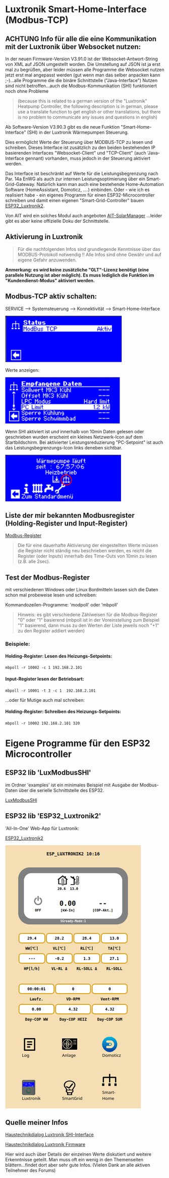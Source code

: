  
 # Luxtronik Smart-Home-Interface (Modbus-TCP)

## ACHTUNG Info für alle die eine Kommunikation mit der Luxtronik über Websocket nutzen:

In der neuen Firmware-Version V3.91.0 ist der Websocket-Antwort-String von XML auf JSON umgestellt worden. Die Umstellung auf JSON ist ja erst mal zu begrüßen, aber leider müssen alle Programme die Websocket nutzen jetzt erst mal angepasst werden (gut wenn man das selber anpacken kann ;-)...alle Programme die die binäre Schnittstelle ("Java-Interface") Nutzen sind nicht betroffen...auch die Modbus-Kommunikation (SHI) funktioniert noch ohne Probleme

 > (because this is related to a german version of the "Luxtronik" Heatpump Controller, the following description is in german, please use a translate function to get english or other translations, but there is no problem to communicate any issues and questions in english)


Ab  Software-Version V3.90.3 gibt es die neue Funktion "Smart-Home-Interface" (SHI) in der Luxtronik Wärmepumpen Steuerung. 

Dies ermöglicht Werte der Steuerung über MODBUS-TCP zu lesen und schreiben. Dieses Interface ist zusätzlich zu den beiden bestehenden IP basierenden Interfaces "Websocket-Client" und "TCP-Client" (auch 'Java-Interface gennant) vorhanden, muss jedoch in der Steuerung aktiviert werden. 

Das Interface ist beschränkt auf Werte für die Leistungsbegrenzung nach Par. 14a EnWG als auch zur internen Leistungsoptimierung über ein Smart-Grid-Gateway. Natürlich kann man auch eine bestehende Home-Automation Software (HomeAssistant, Domoticz, ....) einbinden. Oder - wie ich es realisiert habe - ein eigenes Programm für einen ESP32-Microcontroller schreiben und damit einen eigenen "Smart-Grid-Controller" bauen [ESP32_Luxtronik2](https://github.com/raibisch/ESP32_Luxtronik2/blob/main/readme.md).

Von AIT wird ein solches Modul auch angeboten [AIT-SolarManager](https://www.novelan.com/download/18.2db41e671932967a1fc141/1731581284379/AIT_Anleitung_SolarManager.pdf)
...leider gibt es aber keine offizielle Doku der Schnittstelle. 


## Aktivierung in Luxtronik

> Für die nachfolgenden Infos sind grundlegende Kenntnisse über das MODBUS-Protokoll notwendig !! Alle Infos sind ohne Gewähr und auf eigene Gefahr anzuwenden.


**Anmerkung: es wird keine zusätzliche "GLT"-Lizenz benötigt (eine parallele Nutzung ist aber möglich). Es muss lediglich die Funktion im "Kundendienst-Modus" aktiviert werden.**


## Modbus-TCP aktiv schalten:

SERVICE --> Systemsteuerung --> Konnektivität --> Smart-Home-Interface

![image](pict/screenshot_lux_shi_empf_modbus_aktiv.png)

Werte anzeigen:

![image](pict/screenshot_lux_shi_daten.png)

Wenn SHI aktiviert ist *und* innerhalb von 10min Daten gelesen oder geschrieben wurden erscheint ein kleines Netzwerk-Icon auf dem Startbildschirm. Bei aktivierter Leistungsreduzierung "PC-Setpoint" ist auch das Leistungsbegrenzungs-Icon links deneben sichtbar.

![image](pict/screenshot_lux_shi_anzeige_startbildschirm.png)


## Liste der mir bekannten Modbusregister (Holding-Register und Input-Register)

[Modbus-Register](Modbusregister.md)

> Die für eine dauerhafte Aktivierung der eingestellten Werte müssen die Register nicht ständig neu beschrieben werden, es reicht die Register (oder Inputs) innerhalb des Time-Outs von 10min zu lesen (z.B. alle 2sec).

## Test der Modbus-Register

mit verschiedenen Windows oder Linux Bordmitteln lassen sich die Daten schon mal probeweise lesen und schreiben:

Kommandozeilen-Programme: 'modpoll' oder 'mbpoll' 
> Hinweis: es gibt verschiedene Zählweisen für die Modbus-Register "0" oder "1" basierend (mbpoll ist in der Voreinstellung zum Beispiel "1" basierend, dann muss zu den Werten der Liste jeweils noch "+1" zu den Register addiert werden)

### Beispiele:

#### Holding-Register: Lesen des Heizungs-Setpoints:

``
mbpoll -r 10002 -c 1 192.168.2.101
``

#### Input-Register lesen der Betriebsart:

``mbpoll -r 10001 -t 3 -c 1  192.168.2.101``


...oder für Mutige auch mal schreiben:

#### Holding-Register: Schreiben  des Heizungs-Setpoints:

``mbpoll -r 10002 192.168.2.101 320``


# Eigene Programme für den ESP32 Microcontroller

## ESP32 lib 'LuxModbusSHI'
im Ordner 'examples' ist ein minimales Beispiel mit Ausgabe der Modbus-Daten über die serielle Schnittstelle des ESP32.

[LuxModbusSHI](https://github.com/raibisch/mylibs/blob/main/LuxModbusSHI/examples/src/mininal/main.cpp)


## ESP32 lib 'ESP32_Luxtronik2'
'All-In-One' Web-App für Luxtronik:

[ESP32_Luxtronik2](https://github.com/raibisch/ESP32_Luxtronik2/blob/main/readme.md)

![image](pict/lux_index.png)



## Quelle meiner Infos 

[Haustechnikdialog Luxtronik SHI-Interface](https://www.haustechnikdialog.de/Forum/t/284442/Eigene-Regelung-PV-Luxtronik-2-1-Smart-Home-Interface-SHI)

[Haustechnikdialog Luxtronik Firmware](https://www.haustechnikdialog.de/Forum/t/272274/Alpha-Innotec-Firmware?page=25)

Hier wird auch über Details der einzelnen Werte diskutiert und weitere Erkenntnisse geteilt. Man muss oft ein wenig in den Themenseiten blättern...findet dort aber sehr gute Infos. 
(Vielen Dank an alle aktiven Teilnehmer des Forums)






 
 

